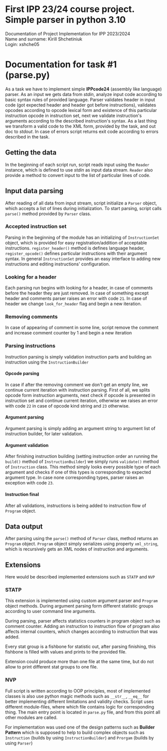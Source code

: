 # First IPP 23/24 course project. Simple parser in python 3.10

Documentation of Project Implementation for IPP 2023/2024 \
Name and surname: Kirill Shchetiniuk\
Login: xshche05

# Documentation for task #1 (parse.py)
As a task we have to implement simple **IPPcode24** (assembly like language) parser. As an input we gets data from *stdin*, analyze input code according to basic syntax rules of provided language. Parser validates header in input code (got expected header and header got before instructions), validates opcodes according to opcode lexical form and existence of this particular instruction opcode in instruction set, next we validate instruction's arguments according to the described instruction's syntax. As a last thing we transform a valid code to the XML form, provided by the task, and out doc to *stdout*. In case of errors script returns exit code according to errors described in the task. 

## Getting the data
In the beginning of each script run, script reads input using the `Reader` instance, which is defined to use *stdin* as input data stream. `Reader` also provide a method to convert input to the list of particular lines of code.
## Input data parsing
After reading of all data from input stream, script initialize a `Parser` object, which accepts a list of lines during initialization. To start parsing, script calls `parse()` method provided by `Parser` class.
### Accepted instruction set
Parsing in the beginning of the module has an initializing of `InstructionSet` object, which is provided for easy  registration/addition of acceptable instructions. `register_header()` method is defines language header, `register_opcode()` defines particular instructions with their argument syntax. In general `InstructionSet` provides an easy interface to adding new instructions and editing instructions' configuration.
### Looking for a header
Each parsing run begins with looking for a header, in case of comments before the header they are just removed. In case of something except header and comments parser raises an error with code  `21`. In case of header we change `look_for_header` flag and begin a new iteration.
### Removing comments
In case of appearing of comment in some line, script remove the comment and increase comment counter by 1 and begin a new iteration
### Parsing instructions
Instruction parsing is simply validation instruction parts and building an instruction using the `InstructionBuilder`
#### Opcode parsing
In case if after the removing comment we don't get an empty line, we continue current iteration with instruction parsing. First of all, we splits opcode form instruction arguments, next check if opcode is presented in instruction set and continue current iteration, otherwise we raises an error with code `22` in case of opcode kind string and `23` otherwise. 
#### Argument parsing
Argument parsing is simply adding an argument string to argument list of instruction builder, for later validation.
#### Argument validation
After finishing instruction building (setting instruction order an running the `build()` method of `InstructionBuilder`) we simply runs `validate()` method of `Instruction` class. This method simply looks every possible type of each argument and checks if one of this types is corresponding to expected argument type. In case none corresponding types, parser raises an exception with code `23`.
#### Instruction final
After all validations, instructions is being added to instruction flow of `Program` object.

## Data output
After parsing using the `parse()` method of `Parser` class, method returns an `Program` object. `Program` object simply serializes using property `xml_string`, which is recursively gets an XML nodes of instruction and arguments.

## Extensions
Here would be described implemented extensions such as `STATP` and `NVP`

### STATP
This extension is implemented using custom argument parser and `Program` object methods. During argument parsing form different statistic groups according to user command line arguments.

During parsing, parser affects statistics counters in program object such as comment counter. Adding an instruction to instruction flow of program also affects internal counters, which changes according to instruction that was added.

Every stat group is a fishbone for statistic out, after parsing finishing, this fishbone is filled with values and prints to the provided file.

Extension could produce more than one file at the same time, but do not allow to print different stat groups to one file.

### NVP
Full script is written according to OOP principles, most of implemented classes is also use python magic methods such as `__str__`, `__eq__` for better implementing different limitations and validity checks. Script uses different module-files, where which file contains logic for corresponding thing. The main entry point is located in `parse.py` file, and from this point all other modules are called.

For implementation was used one of the design patterns such as **Builder Pattern** which is supposed to help to build complex objects such as `Instruction` (builds by using `InstructionBuilder`) and `Prorgam` (builds by using `Parser`)
